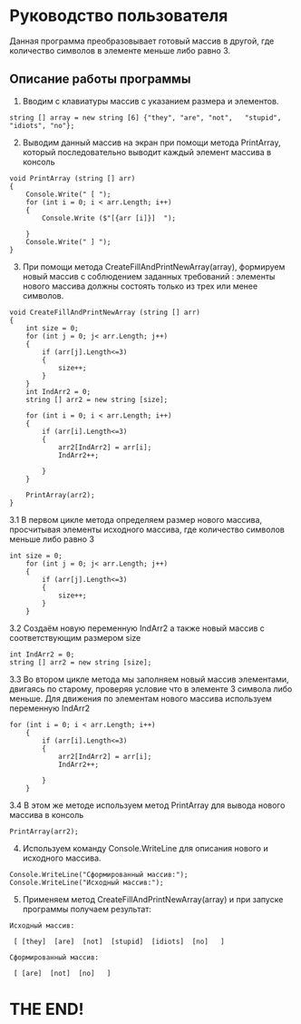 # Руководство пользователя
Данная программа преобразовывает готовый массив в другой, где количество символов в элементе меньше либо равно 3.

## Описание работы программы

1. Вводим с клавиатуры массив с указанием размера и элементов.
```
string [] array = new string [6] {"they", "are", "not",   "stupid", "idiots", "no"};
```

 
2. Выводим данный массив на экран при помощи метода PrintArray, который последовательно выводит каждый элемент массива в консоль

```
void PrintArray (string [] arr)
{
    Console.Write(" [ ");
    for (int i = 0; i < arr.Length; i++) 
    {
        Console.Write ($"[{arr [i]}]  ");
    
    }
    Console.Write(" ] ");
}
```
3. При помощи метода CreateFillAndPrintNewArray(array), формируем новый массив с соблюдением заданных требований : элементы нового массива должны состоять только из трех или менее символов.
```
void CreateFillAndPrintNewArray (string [] arr)
{   
    int size = 0;
    for (int j = 0; j< arr.Length; j++)
    {
        if (arr[j].Length<=3)
        {
            size++;
        }
    }
    int IndArr2 = 0;
    string [] arr2 = new string [size];

    for (int i = 0; i < arr.Length; i++)
    {
        if (arr[i].Length<=3)
        {
            arr2[IndArr2] = arr[i];
            IndArr2++;
            
        }
    }
    
    PrintArray(arr2);
}
```
3.1 В первом цикле метода определяем размер нового массива, просчитывая элементы исходного массива, где количество символов меньше либо равно 3
```
int size = 0;
    for (int j = 0; j< arr.Length; j++)
    {
        if (arr[j].Length<=3)
        {
            size++;
        }
    }
```
3.2 Создаём новую переменную IndArr2 а также новый массив с соответствующим размером size
```
int IndArr2 = 0;
string [] arr2 = new string [size];
```
3.3 Во втором цикле метода мы заполняем новый массив элементами, двигаясь по старому, проверяя условие что в элементе 3 символа либо меньше. Для движения по элементам нового массива используем переменную IndArr2

```
for (int i = 0; i < arr.Length; i++)
    {
        if (arr[i].Length<=3)
        {
            arr2[IndArr2] = arr[i];
            IndArr2++;
            
        }
    }
``` 
3.4 В этом же методе используем метод PrintArray для вывода нового массива в консоль
```
PrintArray(arr2);
```
4. Используем команду Console.WriteLine для описания нового и исходного массива.
```
Console.WriteLine("Сформированный массив:");
Console.WriteLine("Исходный массив:");
```
5. Применяем метод CreateFillAndPrintNewArray(array) и при запуске программы получаем результат:
```
Исходный массив:

 [ [they]  [are]  [not]  [stupid]  [idiots]  [no]   ] 

Сформированный массив:

 [ [are]  [not]  [no]   ] 
```

# THE END!

